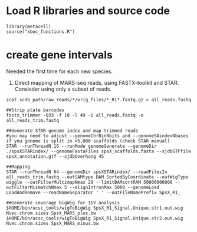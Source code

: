 # Load R libraries and source code
```
library(metacell)
source("xboc_functions.R")
```

# create gene intervals
Needed the first time for each new species.

1. Direct mapping of MARS-seq reads, using FASTX-toolkit and STAR. Consisder using only a subset of reads. 

```
zcat scdb_path/raw_reads/*/orig_files/*_R1*.fastq.gz > all_reads.fastq

##Strip plate barcodes
fastx_trimmer -Q33 -f 10 -l 49 -i all_reads.fastq -o all_reads_trim.fastq

##Generate STAR genome index and map trimmed reads
#you may need to adjust --genomeChrBinNbits and --genomeSAindexNbases  if you genome is split in >5,000 scaffolds (check STAR manual)
STAR --runThreadN 16 --runMode genomeGenerate --genomeDir ./spsXSTARindex/ --genomeFastaFiles spsX_scaffolds.fasta --sjdbGTFfile spsX_annotation.gtf --sjdbOverhang 45

##Mapping
STAR --runThreadN 64 --genomeDir spsXSTARindex/ --readFilesIn all_reads_trim.fastq --outSAMtype BAM SortedByCoordinate --outWigType wiggle --outFilterMultimapNmax 20 --limitBAMsortRAM 50000000000 --outFilterMismatchNmax 5 --alignIntronMax 5000 --genomeLoad LoadAndRemove --readNameSeparator ' ' --outFileNamePrefix SpsX_R1_

##Generate coverage bigWig for IGV analysis
$HOME/bin/ucsc_tools/wigToBigWig SpsX_R1_Signal.Unique.str1.out.wig Nvec.chrom.sizes SpsX_MARS_plus.bw
$HOME/bin/ucsc_tools/wigToBigWig SpsX_R1_Signal.Unique.str2.out.wig Nvec.chrom.sizes SpsX_MARS_minus.bw
```
    
